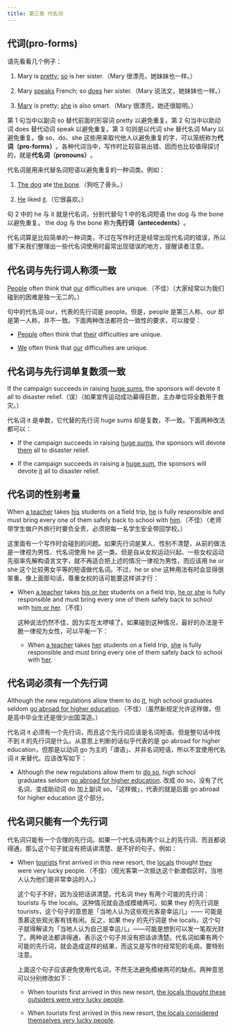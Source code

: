 ```yaml
---
title: 第三章 代名词
---
```


## 代词(pro-forms)

请先看看几个例子：

  1. Mary is <u>pretty</u>; <u>so</u> is her sister.（Mary 很漂亮，她妹妹也一样。）

  2. Mary <u>speaks</u> French; so <u>does</u> her sister.（Mary 说法文，她妹妹也一样。）

  3. <u>Mary</u> is pretty; <u>she</u> is also smart.（Mary 很漂亮，她还很聪明。）

第 1 句当中以副词 so 替代前面的形容词 pretty 以避免重复。第 2 句当中以助动词 does 替​​代动词 speak 以避免重复。第 3 句则是以代词 she 替代名词 Mary 以避免重复。像 so、do、she 这些用来取代他人以避免重复的字，可以笼统称为**代词（pro-forms）**&#8203;。各种代词当中，写作时比较容易出错、因而也比较值得探讨的，就是**代名词（pronouns）**&#8203;。

代名词是用来代替名词短语以避免重复的一种词类。例如：

  1. <u>The dog</u> ate <u>the bone</u>.（狗吃了骨头。）

  2. <u>He</u> liked <u>it</u>.（它很喜欢。）

句 2 中的 he 与 it 就是代名词，分别代替句 1 中的名词短语 the dog 与 the bone 以避免重复。 the dog 与 the bone 称为**先行词（antecedents）**&#8203;。

代名词算是比较简单的一种词类，不过在写作时还是经常出现代名词的错误，所以接下来我们整理出一些代名词使用时最常出现错误的地方，提醒读者注意。

## 代名词与先行词人称须一致

<u>People</u> often think that <u>our</u> difficulties are unique.（不佳）（大家经常以为我们碰到的困难是独一无二的。）

句中的代名词 our，代表的先行词是 people。但是，people 是第三人称、our 却是第一人称，并不一致。下面两种改法都符合一致性的要求，可以接受：

  - <u>People</u> often think that <u>their</u> difficulties are unique.

  - <u>We</u> often think that <u>our</u> difficulties are unique.

## 代名词与先行词单复数须一致

If the campaign succeeds in raising <u>huge sums</u>, the sponsors will devote it all to disaster relief.（误）（如果宣传运动成功募得巨款，主办单位将全数用于救灾。）

代名词 it 是单数，它代替的先行词 huge sums 却是复数，不一致。下面两种改法都可以：

  - If the campaign succeeds in raising <u>huge sums</u>, the sponsors will devote <u>them</u> all to disaster relief.

  - If the campaign succeeds in raising a <u>huge sum</u>, the sponsors will devote <u>it</u> all to disaster relief.

## 代名词的性别考量

When <u>a teacher</u> takes <u>his</u> students on a field trip, <u>he</u> is fully responsible and must bring every one of them safely back to school with <u>him</u>.（不佳）（老师带学生做户外旅行时要负全责，必须把每一名学生安全带回学校。）

这里面有一个写作时会碰到的问题。如果先行词是某人、性别不清楚，从前的做法是一律视为男性、代名词使用 he 这一类。但是自从女权运动兴起、一些女权运动先驱率先解构语言文字，就不再适合把上述的情况一律视为男性，而应该用 he or she 这个比较男女平等的短语做代名词。不过，he or she 这种用法有时会显得很笨重。像上面那句话，尊重女权的话可能要这样讲才行：

  - When <u>a teacher</u> takes <u>his or her</u> students on a field trip, <u>he or she</u> is fully responsible and must bring every one of them safely back to school with <u>him or her</u>.（不佳）

    这种说法仍然不佳，因为实在太啰嗦了。如果碰到这种情况，最好的办法是干脆一律视为女性，可以平衡一下：

      - When <u>a teacher</u> takes <u>her</u> students on a field trip, <u>she</u> is fully responsible and must bring every one of them safely back to school with <u>her</u>.

## 代名词必须有一个先行词

Although the new regulations allow them to do <u>it</u>, high school graduates seldom <u>go abroad for higher education</u>.（不佳）（虽然新规定允许这样做，但是高中毕业生还是很少出国深造。）

代名词 it 必须有一个先行词，而且这个先行词应该是名词短语。但是整句话中找不到 it 的先行词是什么。从意思上判断的话似乎代表的是 go abroad for higher education，但那是以动词 go 为主的「谓语」、并非名词短语，所以不宜使用代名词 it 来替代。应该改写如下：

  - Although the new regulations allow them to <u>do so</u>, high school graduates seldom <u>go abroad for higher education</u>.
改成 do so，没有了代名词、变成助动词 do 加上副词 so，「这样做」，代表的就是后面 go abroad for higher education 这个部分。

## 代名词只能有一个先行词

代名词只能有一个合理的先行词。如果一个代名词有两个以上的先行词、而且都说得通，那么这个句子就没有把话讲清楚、是不好的句子。例如：

  - When <u>tourists</u> first arrived in this new resort, the <u>locals</u> thought <u>they</u> were very lucky people.（不佳）（观光客第一次抵达这个新渡假区时，当地人认为他们是非常幸运的人。）

    这个句子不好，因为没把话讲清楚。代名词 they 有两个可能的先行词：tourists 与 the locals。这种情况就会造成模棱两可。如果 they 的先行词是 tourists，这个句子的意思是「当地人认为这些观光客是幸运儿」—— 可能是羡慕这些观光客有钱有闲。反之，如果 they 的先行词是 the locals，这个句子就得解读为「当地人认为自己是幸运儿」——可能是想到可以发一笔观光财了。两种说法都讲得通，表示这个句子并没有把话讲清楚。代名词如果有两个可能的先行词，就会造成这样的结果，而这又是写作时经常犯的毛病，要特别注意。

    上面这个句子应该避免使用代名词，不然无法避免模棱两可的缺点。两种意思可以分别修改如下：

      - When tourists first arrived in this new resort, <u>the locals thought these outsiders were very lucky people</u>.

      - When tourists first arrived in this new resort, <u>the locals considered themselves very lucky people</u>.